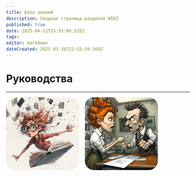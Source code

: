 ```yaml
---
title: База знаний
description: Сводная страница разделов WIKI
published: true
date: 2025-04-11T15:55:09.535Z
tags: 
editor: markdown
dateCreated: 2025-03-30T12:15:39.169Z
---
```


# Руководства

---

<style>
  .hover-zoom {
    transition: transform 0.3s ease;
  }

  .hover-zoom:hover {
    transform: scale(1.08);
  }

  .tooltip-container {
    position: relative;
    display: inline-block;
  }

  .tooltip-text {
    visibility: hidden;
    width: max-content;
    max-width: 200px;
    background-color: #007BFF;
    color: #fff;
    text-align: center;
    border-radius: 10px;
    border: 2px solid #000;
    padding: 8px 12px;
    position: absolute;
    z-index: 1;
    top: 105%; /* Появляется СНИЗУ */
    left: 50%;
    transform: translateX(-50%);
    font-family: 'Comic Sans MS', cursive, sans-serif;
    font-size: 14px;
    box-shadow: 3px 3px 0 #000;
    opacity: 0;
    transition: opacity 0.3s;
  }

  .tooltip-container:hover .tooltip-text {
    visibility: visible;
    opacity: 1;
  }

  .tooltip-text::after {
    content: "";
    position: absolute;
    bottom: 100%; /* Стрелка сверху у подсказки */
    left: 50%;
    margin-left: -6px;
    border-width: 6px;
    border-style: solid;
    border-color: transparent transparent #000 transparent;
  }
</style>

<div style="display: flex; gap: 16px; flex-wrap: wrap; align-items: left; justify-content: left;">

  <div style="text-align: center;">
    <a href="/home/styleguide" target="_blank" class="tooltip-container">
      <img 
        src="/u6639615556_draw_a_funny_cover_for_the_book_technical_documen_3b94d54b-760a-4b54-bc69-f76d418592dc_2.png"
        class="hover-zoom"
        style="border-radius: 25px; animation: pulse 1.5s infinite; width: 200px; height: auto;">
      <div class="tooltip-text">СТИЛЬ ИЗЛОЖЕНИЯ</div>
    </a>
  </div>

  <div style="text-align: center;">
    <a href="/home/Markdown" target="_blank" class="tooltip-container">
      <img 
        src="/u6639615556_ill_draw_a_funny_picture_of_two_people_arguing_ab_5f6a47e7-c821-425e-80e1-f0456353a5dc_0.png"
        class="hover-zoom"
        style="border-radius: 25px; animation: pulse 1.5s infinite; width: 200px; height: auto;">
      <div class="tooltip-text">РАЗМЕТКА</div>
    </a>
  </div>
  
</div>